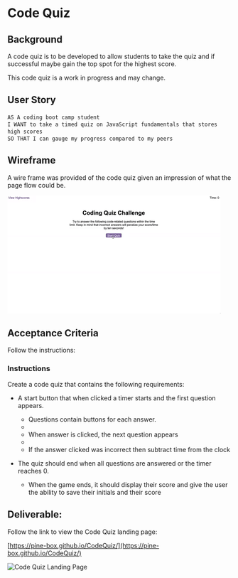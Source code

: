 # Code Quiz

## Background

A code quiz is to be developed to allow students to take the quiz and if successful maybe gain the top spot for the highest score.

This code quiz is a work in progress and may change.

## User Story

```
AS A coding boot camp student
I WANT to take a timed quiz on JavaScript fundamentals that stores high scores
SO THAT I can gauge my progress compared to my peers
```

## Wireframe

A wire frame was provided of the code quiz given an impression of what the page flow could be.

![08-web-apis-challenge-demo.gif](assets%2Fimages%2F08-web-apis-challenge-demo.gif)


## Acceptance Criteria

Follow the instructions:

### Instructions


Create a code quiz that contains the following requirements:

* A start button that when clicked a timer starts and the first question appears.
 
  * Questions contain buttons for each answer.
  * 
  * When answer is clicked, the next question appears
  * 
  * If the answer clicked was incorrect then subtract time from the clock

* The quiz should end when all questions are answered or the timer reaches 0.

  * When the game ends, it should display their score and give the user the ability to save their initials and their score


## Deliverable:

Follow the link to view the Code Quiz landing page:

[https://pine-box.github.io/CodeQuiz/](https://pine-box.github.io/CodeQuiz/)

![Code Quiz Landing Page](https://github.com/Pine-Box/passgen/blob/main/assets/images/codequiz.png)